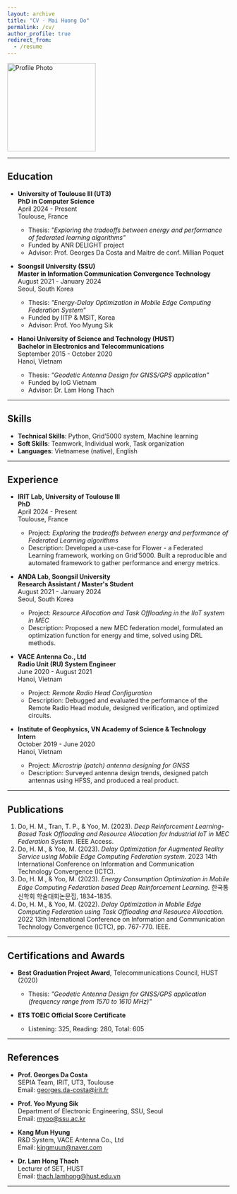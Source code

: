 ```yaml
---
layout: archive
title: "CV - Mai Huong Do"
permalink: /cv/
author_profile: true
redirect_from:
  - /resume
---
```

<img src="http://huongdm1896.github.io/images/profile2.png" alt="Profile Photo" width="200"/>

---

## Education

- **University of Toulouse III (UT3)**  
  **PhD in Computer Science**  
  April 2024 - Present  
  Toulouse, France  
  - Thesis: *"Exploring the tradeoffs between energy and performance of federated learning algorithms"*  
  - Funded by ANR DELIGHT project  
  - Advisor: Prof. Georges Da Costa and Maitre de conf. Millian Poquet  

- **Soongsil University (SSU)**  
  **Master in Information Communication Convergence Technology**  
  August 2021 - January 2024  
  Seoul, South Korea  
  - Thesis: *"Energy-Delay Optimization in Mobile Edge Computing Federation System"*  
  - Funded by IITP & MSIT, Korea  
  - Advisor: Prof. Yoo Myung Sik  

- **Hanoi University of Science and Technology (HUST)**  
  **Bachelor in Electronics and Telecommunications**  
  September 2015 - October 2020  
  Hanoi, Vietnam  
  - Thesis: *"Geodetic Antenna Design for GNSS/GPS application"*  
  - Funded by IoG Vietnam  
  - Advisor: Dr. Lam Hong Thach  

---

## Skills

- **Technical Skills**: Python, Grid’5000 system, Machine learning  
- **Soft Skills**: Teamwork, Individual work, Task organization  
- **Languages**: Vietnamese (native), English  

---

## Experience

- **IRIT Lab, University of Toulouse III**  
  **PhD**  
  April 2024 - Present  
  Toulouse, France  
  - Project: *Exploring the tradeoffs between energy and performance of Federated Learning algorithms*  
  - Description: Developed a use-case for Flower - a Federated Learning framework, working on Grid’5000. Built a reproducible and automated framework to gather performance and energy metrics.

- **ANDA Lab, Soongsil University**  
  **Research Assistant / Master's Student**  
  August 2021 - January 2024  
  Seoul, South Korea  
  - Project: *Resource Allocation and Task Offloading in the IIoT system in MEC*  
  - Description: Proposed a new MEC federation model, formulated an optimization function for energy and time, solved using DRL methods.

- **VACE Antenna Co., Ltd**  
  **Radio Unit (RU) System Engineer**  
  June 2020 - August 2021  
  Hanoi, Vietnam  
  - Project: *Remote Radio Head Configuration*  
  - Description: Debugged and evaluated the performance of the Remote Radio Head module, designed verification, and optimized circuits.

- **Institute of Geophysics, VN Academy of Science & Technology**  
  **Intern**  
  October 2019 - June 2020  
  Hanoi, Vietnam  
  - Project: *Microstrip (patch) antenna designing for GNSS*  
  - Description: Surveyed antenna design trends, designed patch antennas using HFSS, and produced a real product.

---

## Publications

1. Do, H. M., Tran, T. P., & Yoo, M. (2023). *Deep Reinforcement Learning-Based Task Offloading and Resource Allocation for Industrial IoT in MEC Federation System.* IEEE Access.
2. Do, H. M., & Yoo, M. (2023). *Delay Optimization for Augmented Reality Service using Mobile Edge Computing Federation system.* 2023 14th International Conference on Information and Communication Technology Convergence (ICTC).
3. Do, H. M., & Yoo, M. (2023). *Energy Consumption Optimization in Mobile Edge Computing Federation based Deep Reinforcement Learning.* 한국통신학회 학술대회논문집, 1834-1835.
4. Do, H. M., & Yoo, M. (2022). *Delay Optimization in Mobile Edge Computing Federation using Task Offloading and Resource Allocation.* 2022 13th International Conference on Information and Communication Technology Convergence (ICTC), pp. 767-770. IEEE.

---

## Certifications and Awards

- **Best Graduation Project Award**, Telecommunications Council, HUST (2020)  
  - Thesis: *"Geodetic Antenna Design for GNSS/GPS application (frequency range from 1570 to 1610 MHz)"*

- **ETS TOEIC Official Score Certificate**  
  - Listening: 325, Reading: 280, Total: 605

---

## References

- **Prof. Georges Da Costa**  
  SEPIA Team, IRIT, UT3, Toulouse  
  Email: georges.da-costa@irit.fr  

- **Prof. Yoo Myung Sik**  
  Department of Electronic Engineering, SSU, Seoul  
  Email: myoo@ssu.ac.kr  

- **Kang Mun Hyung**  
  R&D System, VACE Antenna Co., Ltd  
  Email: kingmuun@naver.com  

- **Dr. Lam Hong Thach**  
  Lecturer of SET, HUST  
  Email: thach.lamhong@hust.edu.vn  

---
